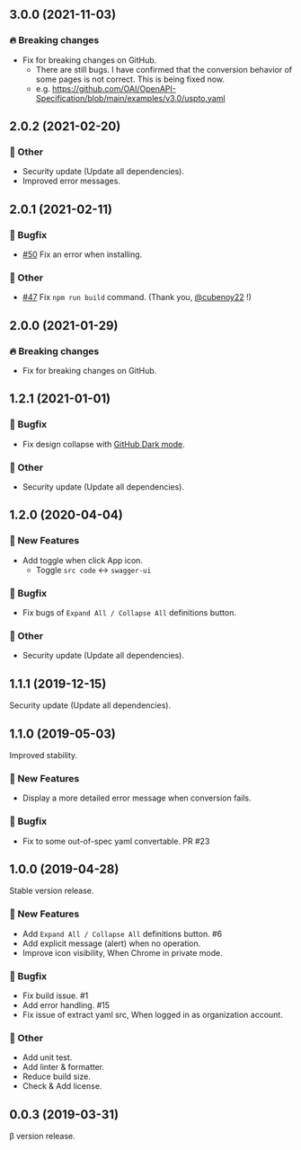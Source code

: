 ## 3.0.0 (2021-11-03)

### :fire: Breaking changes

- Fix for breaking changes on GitHub.
  - There are still bugs. I have confirmed that the conversion behavior of some pages is not correct. This is being fixed now.
  - e.g. https://github.com/OAI/OpenAPI-Specification/blob/main/examples/v3.0/uspto.yaml

## 2.0.2 (2021-02-20)

### :hammer: Other

- Security update (Update all dependencies).
- Improved error messages.

## 2.0.1 (2021-02-11)

### :bug: Bugfix

- [#50](https://github.com/arx-8/swagger-viewer/issues/50) Fix an error when installing.

### :hammer: Other

- [#47](https://github.com/arx-8/swagger-viewer/pull/47) Fix `npm run build` command. (Thank you, [@cubenoy22](https://github.com/cubenoy22) !)

## 2.0.0 (2021-01-29)

### :fire: Breaking changes

- Fix for breaking changes on GitHub.

## 1.2.1 (2021-01-01)

### :bug: Bugfix

- Fix design collapse with [GitHub Dark mode](https://github.blog/2020-12-08-new-from-universe-2020-dark-mode-github-sponsors-for-companies-and-more/).

### :hammer: Other

- Security update (Update all dependencies).

## 1.2.0 (2020-04-04)

### :rocket: New Features

- Add toggle when click App icon.
  - Toggle `src code` &lt;-> `swagger-ui`

### :bug: Bugfix

- Fix bugs of `Expand All / Collapse All` definitions button.

### :hammer: Other

- Security update (Update all dependencies).

## 1.1.1 (2019-12-15)

Security update (Update all dependencies).

## 1.1.0 (2019-05-03)

Improved stability.

### :rocket: New Features

- Display a more detailed error message when conversion fails.

### :bug: Bugfix

- Fix to some out-of-spec yaml convertable. PR #23

## 1.0.0 (2019-04-28)

Stable version release.

### :rocket: New Features

- Add `Expand All / Collapse All` definitions button. #6
- Add explicit message (alert) when no operation.
- Improve icon visibility, When Chrome in private mode.

### :bug: Bugfix

- Fix build issue. #1
- Add error handling. #15
- Fix issue of extract yaml src, When logged in as organization account.

### :hammer: Other

- Add unit test.
- Add linter & formatter.
- Reduce build size.
- Check & Add license.

## 0.0.3 (2019-03-31)

β version release.
